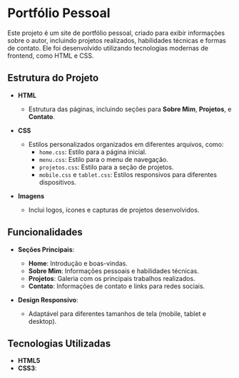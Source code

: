 # Portfólio Pessoal

Este projeto é um site de portfólio pessoal, criado para exibir informações sobre o autor, incluindo projetos realizados, habilidades técnicas e formas de contato. Ele foi desenvolvido utilizando tecnologias modernas de frontend, como HTML e CSS.

## Estrutura do Projeto

- **HTML**
  - Estrutura das páginas, incluindo seções para **Sobre Mim**, **Projetos**, e **Contato**.

- **CSS**
  - Estilos personalizados organizados em diferentes arquivos, como:
    - `home.css`: Estilo para a página inicial.
    - `menu.css`: Estilo para o menu de navegação.
    - `projetos.css`: Estilo para a seção de projetos.
    - `mobile.css` e `tablet.css`: Estilos responsivos para diferentes dispositivos.

- **Imagens**
  - Inclui logos, ícones e capturas de projetos desenvolvidos.

## Funcionalidades

- **Seções Principais**:
  - **Home**: Introdução e boas-vindas.
  - **Sobre Mim**: Informações pessoais e habilidades técnicas.
  - **Projetos**: Galeria com os principais trabalhos realizados.
  - **Contato**: Informações de contato e links para redes sociais.

- **Design Responsivo**:
  - Adaptável para diferentes tamanhos de tela (mobile, tablet e desktop).

## Tecnologias Utilizadas

- **HTML5**
- **CSS3**:
